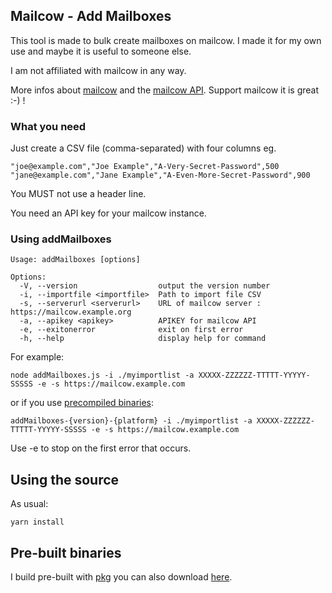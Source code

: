 ## Mailcow - Add Mailboxes

This tool is made to bulk create mailboxes on mailcow. I made it for my own use and maybe it is useful to someone else. 

I am not affiliated with mailcow in any way. 

More infos about [mailcow](https://mailcow.email/) and the [mailcow API](https://mx.mailcow.email/api/). 
Support mailcow it is great :-) !

### What you need
Just create a CSV file (comma-separated) with four columns eg.

```
"joe@example.com","Joe Example","A-Very-Secret-Password",500
"jane@example.com","Jane Example","A-Even-More-Secret-Password",900
```

You MUST not use a header line.

You need an API key for your mailcow instance.

### Using addMailboxes 
```
Usage: addMailboxes [options]

Options:
  -V, --version                  output the version number
  -i, --importfile <importfile>  Path to import file CSV
  -s, --serverurl <serverurl>    URL of mailcow server : https://mailcow.example.org
  -a, --apikey <apikey>          APIKEY for mailcow API
  -e, --exitonerror              exit on first error
  -h, --help                     display help for command
```

For example:

```
node addMailboxes.js -i ./myimportlist -a XXXXX-ZZZZZZ-TTTTT-YYYYY-SSSSS -e -s https://mailcow.example.com
```

or if you use [precompiled binaries](https://github.com/appcoders/mailcowtools/releases):

```
addMailboxes-{version}-{platform} -i ./myimportlist -a XXXXX-ZZZZZZ-TTTTT-YYYYY-SSSSS -e -s https://mailcow.example.com
```

Use -e to stop on the first error that occurs.

## Using the source

As usual:
```
yarn install
```

## Pre-built binaries 

I build pre-built with [pkg](https://github.com/vercel/pkg#readme) you can also download [here](https://github.com/appcoders/mailcowtools/releases). 
